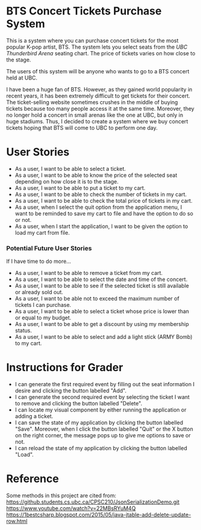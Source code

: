 # BTS Concert Tickets Purchase System

This is a system where you can purchase concert tickets for the most popular K-pop artist, BTS. 
The system lets you select seats from the *UBC Thunderbird Arena* seating chart.
The price of tickets varies on how close to the stage.

The users of this system will be anyone who wants to go to a BTS concert held at UBC.

I have been a huge fan of BTS.
However, as they gained world popularity in recent years, 
it has been extremely difficult to get tickets for their concert.
The ticket-selling website sometimes crushes in the middle of buying tickets 
because too many people access it at the same time.
Moreover, they no longer hold a concert in small arenas like the one at UBC, 
but only in huge stadiums.
Thus, I decided to create a system where we buy concert tickets hoping that BTS will come to UBC to perform one day.


# User Stories
- As a user, I want to be able to select a ticket.
- As a user, I want to be able to know the price of the selected seat depending on how close it is to the stage.
- As a user, I want to be able to put a ticket to my cart.
- As a user, I want to be able to check the number of tickets in my cart.
- As a user, I want to be able to check the total price of tickets in my cart. 
- As a user, when I select the quit option from the application menu, 
I want to be reminded to save my cart to file and have the option to do so or not.
- As a user, when I start the application, I want to be given the option to load my cart from file.


### Potential Future User Stories
If I have time to do more...
- As a user, I want to be able to remove a ticket from my cart.
- As a user, I want to be able to select the date and time of the concert.
- As a user, I want to be able to see if the selected ticket is still available or already sold out.
- As a user, I want to be able not to exceed the maximum number of tickets I can purchase.
- As a user, I want to be able to select a ticket whose price is lower than or equal to my budget.
- As a user, I want to be able to get a discount by using my membership status.
- As a user, I want to be able to select and add a light stick (ARMY Bomb) to my cart. 

# Instructions for Grader
- I can generate the first required event by filling out the seat information I desire 
and clicking the button labelled "Add". 
- I can generate the second required event by selecting the ticket I want to remove and 
clicking the button labelled "Delete".
- I can locate my visual component by either running the application or adding a ticket. 
- I can save the state of my application by clicking the button labelled "Save". Moreover, when I click the button 
labelled "Quit" or the X button on the right corner, the message pops up to give me options to save or not.  
- I can reload the state of my application by clicking the button labelled "Load".


# Reference
Some methods in this project are cited from:
https://github.students.cs.ubc.ca/CPSC210/JsonSerializationDemo.git
https://www.youtube.com/watch?v=22MBsRYuM4Q
https://1bestcsharp.blogspot.com/2015/05/java-jtable-add-delete-update-row.html

